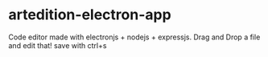 # artedition-electron-app
Code editor made with electronjs + nodejs + expressjs. Drag and Drop a file and edit that! save with ctrl+s


